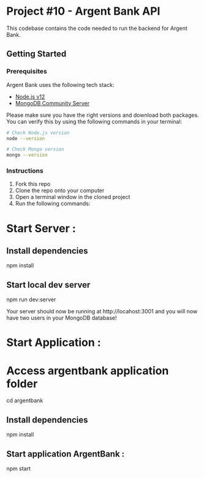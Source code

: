 # Project #10 - Argent Bank API

This codebase contains the code needed to run the backend for Argent Bank.

## Getting Started

### Prerequisites

Argent Bank uses the following tech stack:

- [Node.js v12](https://nodejs.org/en/)
- [MongoDB Community Server](https://www.mongodb.com/try/download/community)

Please make sure you have the right versions and download both packages. You can verify this by using the following commands in your terminal:

```bash
# Check Node.js version
node --version

# Check Mongo version
mongo --version
```

### Instructions

1. Fork this repo
1. Clone the repo onto your computer
1. Open a terminal window in the cloned project
1. Run the following commands:


# Start Server : 

## Install dependencies
npm install

## Start local dev server
npm run dev:server

Your server should now be running at http://locahost:3001 and you will now have two users in your MongoDB database!


# Start Application : 

# Access argentbank application folder
cd argentbank

## Install dependencies
npm install

## Start application ArgentBank :
npm start


